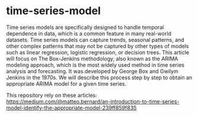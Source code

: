 # time-series-model

Time series models are specifically designed to handle temporal dependence in data, which is a common feature in many real-world datasets. Time series models can capture trends, seasonal patterns, and other complex patterns that may not be captured by other types of models such as linear regression, logistic regression, or decision trees.
This article will focus on The Box-Jenkins methodology, also known as the ARIMA modeling approach, which is the most widely used method in time series analysis and forecasting. It was developed by George Box and Gwilym Jenkins in the 1970s. We will describe this process step by step to obtain an appropriate ARIMA model for a given time series.

This repository rely on these articles: 
https://medium.com/@matteo.bernard/an-introduction-to-time-series-model-identify-the-appropriate-model-239ff859f835
